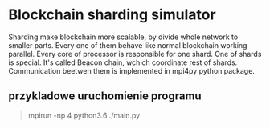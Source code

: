 # Blockchain sharding simulator
Sharding make blockchain more scalable, by divide whole network to smaller parts. Every one of them behave like normal blockchain working parallel. Every core of processor is responsible for one shard. One of shards is special. It's called Beacon chain, wchich coordinate rest of shards. Communication beetwen them is implemented in mpi4py python package.

## przykladowe uruchomienie programu

> mpirun -np 4 python3.6 ./main.py

